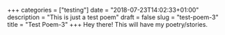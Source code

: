 +++
categories = ["testing"]
date = "2018-07-23T14:02:33+01:00"
description = "This is just a test poem"
draft = false
slug = "test-poem-3"
title = "Test Poem-3"
+++
Hey there! This will have my poetry/stories.